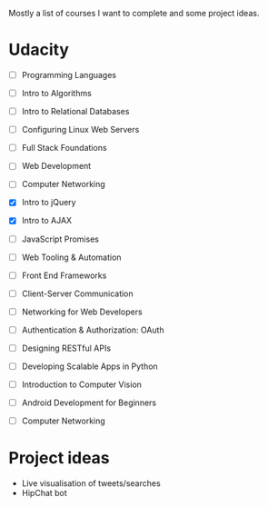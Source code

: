 Mostly a list of courses I want to complete and some project ideas.

# Udacity

- [ ] Programming Languages
- [ ] Intro to Algorithms
- [ ] Intro to Relational Databases
- [ ] Configuring Linux Web Servers
- [ ] Full Stack Foundations
- [ ] Web Development
- [ ] Computer Networking
- [x] Intro to jQuery
- [x] Intro to AJAX
- [ ] JavaScript Promises
- [ ] Web Tooling & Automation
- [ ] Front End Frameworks
- [ ] Client-Server Communication
- [ ] Networking for Web Developers
- [ ] Authentication & Authorization: OAuth 
- [ ] Designing RESTful APIs 
- [ ] Developing Scalable Apps in Python
- [ ] Introduction to Computer Vision
- [ ] Android Development for Beginners
- [ ] Computer Networking


# Project ideas

- Live visualisation of tweets/searches
- HipChat bot
